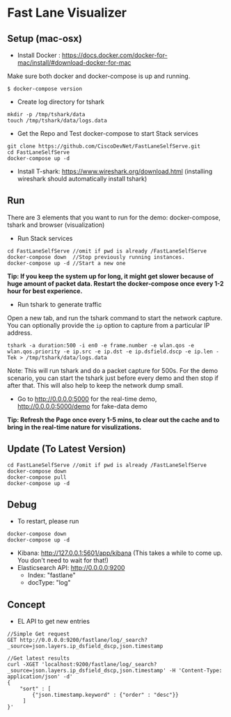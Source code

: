 # Fast Lane Visualizer

## Setup (mac-osx)

- Install Docker : https://docs.docker.com/docker-for-mac/install/#download-docker-for-mac

Make sure both docker and docker-compose is up and running.
```
$ docker-compose version
```

- Create log directory for tshark
```
mkdir -p /tmp/tshark/data
touch /tmp/tshark/data/logs.data
```

- Get the Repo and Test docker-compose to start Stack services
```
git clone https://github.com/CiscoDevNet/FastLaneSelfServe.git
cd FastLaneSelfServe
docker-compose up -d
```

- Install T-shark: https://www.wireshark.org/download.html
(installing wireshark should automatically install tshark)

## Run

There are 3 elements that you want to run for the demo: docker-compose, tshark and browser (visualization)

- Run Stack services
```
cd FastLaneSelfServe //omit if pwd is already /FastLaneSelfServe
docker-compose down  //Stop previously running instances.
docker-compose up -d //Start a new one
```

**Tip: If you keep the system up for long, it might get slower because of huge amount of packet data. Restart the docker-compose once every 1-2 hour for best experience.**

- Run tshark to generate traffic

Open a new tab, and run the tshark command to start the network capture. You can optionally provide the ```ip``` option to capture from a particular IP address.

```
tshark -a duration:500 -i en0 -e frame.number -e wlan.qos -e wlan.qos.priority -e ip.src -e ip.dst -e ip.dsfield.dscp -e ip.len -Tek > /tmp/tshark/data/logs.data
```

Note: This will run tshark and do a packet capture for 500s. For the demo scenario, you can start the tshark just before every demo and then stop if after that. This will also help to keep the network dump small.

- Go to http://0.0.0.0:5000 for the real-time demo, http://0.0.0.0:5000/demo for fake-data demo

**Tip: Refresh the Page once every 1-5 mins, to clear out the cache and to bring in the real-time nature for visulizations.**

## Update (To Latest Version)

```
cd FastLaneSelfServe //omit if pwd is already /FastLaneSelfServe
docker-compose down
docker-compose pull
docker-compose up -d
```

## Debug

- To restart, please run

```
docker-compose down
docker-compose up -d
```

- Kibana: http://127.0.0.1:5601/app/kibana (This takes a while to come up. You don't need to wait for that!)
- Elasticsearch API: http://0.0.0.0:9200
  - Index: "fastlane"
  - docType: "log"

## Concept


- EL API to get new entries

```
//Simple Get request
GET http://0.0.0.0:9200/fastlane/log/_search?_source=json.layers.ip_dsfield_dscp,json.timestamp

//Get latest results
curl -XGET 'localhost:9200/fastlane/log/_search?_source=json.layers.ip_dsfield_dscp,json.timestamp' -H 'Content-Type: application/json' -d'
{
    "sort" : [
        {"json.timestamp.keyword" : {"order" : "desc"}}
     ]
}'

```
